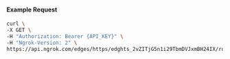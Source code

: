 <!-- Code generated for API Clients. DO NOT EDIT. -->
#### Example Request
```bash
curl \
-X GET \
-H "Authorization: Bearer {API_KEY}" \
-H "Ngrok-Version: 2" \
https://api.ngrok.com/edges/https/edghts_2vZITjG5n1i29TbmDVJxmBH24IX/routes/edghtsrt_2vZITifPZWm6eaCUgPGD7JbDqis/traffic_policy
